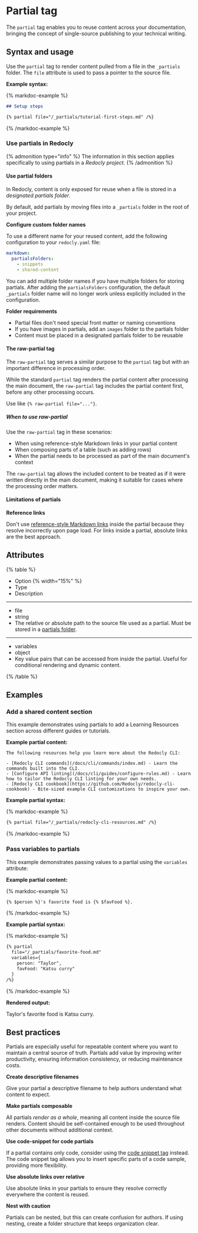 # Partial tag

The `partial` tag enables you to reuse content across your documentation, bringing the concept of single-source publishing to your technical writing.

## Syntax and usage

Use the `partial` tag to render content pulled from a file in the `_partials` folder.
The `file` attribute is used to pass a pointer to the source file.

**Example syntax:**

{% markdoc-example %}
  ```markdown {% process=false title="/docs/setup.md" %}
  ## Setup steps

  {% partial file="/_partials/tutorial-first-steps.md" /%}
  ```
{% /markdoc-example %}

### Use partials in Redocly

{% admonition type="info" %}
  The information in this section applies specifically to using partials in a _Redocly project_.
{% /admonition %}

#### Use partial folders

In Redocly, content is only exposed for reuse when a file is stored in a _designated partials folder_.

By default, add partials by moving files into a `_partials` folder in the root of your project.

**Configure custom folder names**

To use a different name for your reused content, add the following configuration to your `redocly.yaml` file:

```yaml
markdown:
  partialsFolders:
    - snippets
    - shared-content
```

You can add multiple folder names if you have multiple folders for storing partials.
After adding the `partialsFolders` configuration, the default `_partials` folder name will no longer work unless explicitly included in the configuration.

**Folder requirements**

- Partial files don't need special front matter or naming conventions
- If you have images in partials, add an `images` folder to the partials folder
- Content must be placed in a designated partials folder to be reusable

#### The raw-partial tag

The `raw-partial` tag serves a similar purpose to the `partial` tag but with an important difference in processing order.

While the standard `partial` tag renders the partial content after processing the main document, the `raw-partial` tag includes the partial content first, before any other processing occurs.

Use like `{% raw-partial file="..."}`.

##### When to use raw-partial

Use the `raw-partial` tag in these scenarios:

- When using reference-style Markdown links in your partial content
- When composing parts of a table (such as adding rows)
- When the partial needs to be processed as part of the main document's context

The `raw-partial` tag allows the included content to be treated as if it were written directly in the main document, making it suitable for cases where the processing order matters.

#### Limitations of partials

**Reference links**

Don't use [reference-style Markdown links](https://www.markdownguide.org/basic-syntax/#reference-style-links) inside the partial because they resolve incorrectly upon page load.
For links inside a partial, absolute links are the best approach.

## Attributes

{% table %}

- Option {% width="15%" %}
- Type
- Description

---

- file
- string
- The relative or absolute path to the source file used as a partial.
  Must be stored in a [partials folder](#use-partial-folders).

---

- variables
- object
- Key value pairs that can be accessed from inside the partial.
  Useful for conditional rendering and dynamic content.

{% /table %}

## Examples

### Add a shared content section

This example demonstrates using partials to add a Learning Resources section across different guides or tutorials.

**Example partial content:**

```text {% title="/_partials/redocly-cli-resources.md" %}
The following resources help you learn more about the Redocly CLI:

- [Redocly CLI commands](/docs/cli/commands/index.md) - Learn the commands built into the CLI.
- [Configure API linting](/docs/cli/guides/configure-rules.md) - Learn how to tailor the Redocly CLI linting for your own needs.
- [Redocly CLI cookbook](https://github.com/Redocly/redocly-cli-cookbook) - Bite-sized example CLI customizations to inspire your own.
```

**Example partial syntax:**

{% markdoc-example %}
  ```markdown {% title="docs/cli/install.md" process=false %}
  {% partial file="/_partials/redocly-cli-resources.md" /%}
  ```
{% /markdoc-example %}

### Pass variables to partials

This example demonstrates passing values to a partial using the `variables` attribute:

**Example partial content:**

{% markdoc-example %}
```markdown {% title="/_partials/fav-food.md" process=false %}
{% $person %}'s favorite food is {% $favFood %}.
```
{% /markdoc-example %}

**Example partial syntax:**

{% markdoc-example %}
  ```markdown {% title="docs/about.md" process=false %}
  {% partial
    file="/_partials/favorite-food.md"
    variables={
      person: "Taylor",
      favFood: "Katsu curry"
    }
  /%}
  ```
{% /markdoc-example %}

**Rendered output:**

Taylor's favorite food is Katsu curry.

## Best practices

Partials are especially useful for repeatable content where you want to maintain a central source of truth.
Partials add value by improving writer productivity, ensuring information consistency, or reducing maintenance costs.

**Create descriptive filenames**

Give your partial a descriptive filename to help authors understand what content to expect.

**Make partials composable**

All partials _render as a whole_, meaning all content inside the source file renders.
Content should be self-contained enough to be used throughout other documents without additional context.

**Use code-snippet for code partials**

If a partial contains only code, consider using the [code snippet tag](./code-snippet.md) instead.
The code snippet tag allows you to insert specific parts of a code sample, providing more flexibility.

**Use absolute links over relative**

Use absolute links in your partials to ensure they resolve correctly everywhere the content is reused.

**Nest with caution**

Partials can be nested, but this can create confusion for authors.
If using nesting, create a folder structure that keeps organization clear.
